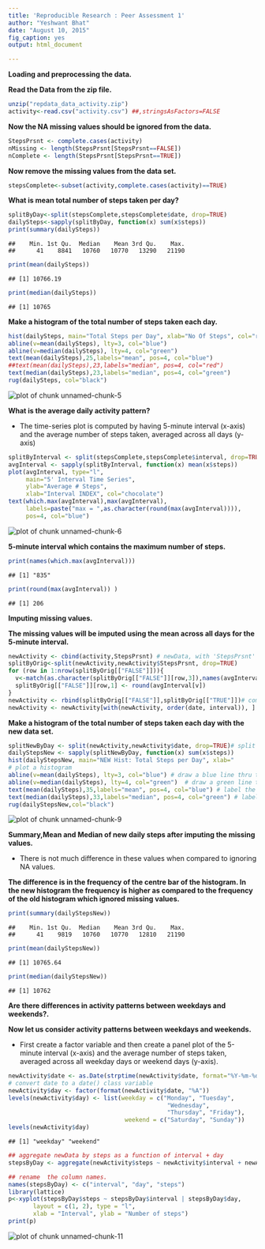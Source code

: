 ```yaml
---
title: 'Reproducible Research : Peer Assessment 1'
author: "Yeshwant Bhat"
date: "August 10, 2015"
fig_caption: yes
output: html_document

---
```

**Loading and preprocessing the data.**


**Read the Data from the zip file.**


```r
unzip("repdata_data_activity.zip")
activity<-read.csv("activity.csv") ##,stringsAsFactors=FALSE
```

**Now the NA missing values should be ignored from the data.**


```r
StepsPrsnt <- complete.cases(activity)
nMissing <- length(StepsPrsnt[StepsPrsnt==FALSE])
nComplete <- length(StepsPrsnt[StepsPrsnt==TRUE])
```

**Now remove the missing values from the data set.**


```r
stepsComplete<-subset(activity,complete.cases(activity)==TRUE)
```

**What is mean total number of steps taken per day?**


```r
splitByDay<-split(stepsComplete,stepsComplete$date, drop=TRUE)
dailySteps<-sapply(splitByDay, function(x) sum(x$steps))
print(summary(dailySteps))
```

```
##    Min. 1st Qu.  Median    Mean 3rd Qu.    Max. 
##      41    8841   10760   10770   13290   21190
```

```r
print(mean(dailySteps))
```

```
## [1] 10766.19
```

```r
print(median(dailySteps))
```

```
## [1] 10765
```

**Make a histogram of the total number of steps taken each day.**


```r
hist(dailySteps, main="Total Steps per Day", xlab="No Of Steps", col="red")
abline(v=mean(dailySteps), lty=3, col="blue") 
abline(v=median(dailySteps), lty=4, col="green")
text(mean(dailySteps),25,labels="mean", pos=4, col="blue")
##text(mean(dailySteps),23,labels="median", pos=4, col="red") 
text(median(dailySteps),23,labels="median", pos=4, col="green") 
rug(dailySteps, col="black") 
```

![plot of chunk unnamed-chunk-5](figure/unnamed-chunk-5-1.png) 

**What is the average daily activity pattern?**

* The time-series plot is computed by having 5-minute interval (x-axis) and the average number of steps taken, averaged across all days (y-axis)


```r
splitByInterval <- split(stepsComplete,stepsComplete$interval, drop=TRUE)
avgInterval <- sapply(splitByInterval, function(x) mean(x$steps))
plot(avgInterval, type="l",  
     main="5' Interval Time Series", 
     ylab="Average # Steps", 
     xlab="Interval INDEX", col="chocolate") 
text(which.max(avgInterval),max(avgInterval),  
     labels=paste("max = ",as.character(round(max(avgInterval)))), 
     pos=4, col="blue") 
```

![plot of chunk unnamed-chunk-6](figure/unnamed-chunk-6-1.png) 

**5-minute interval which contains the maximum number of steps.**


```r
print(names(which.max(avgInterval)))
```

```
## [1] "835"
```

```r
print(round(max(avgInterval)) )
```

```
## [1] 206
```

**Imputing missing values.**



**The missing values will be imputed using the mean across all days for the 5-minute interval.**


```r
newActivity <- cbind(activity,StepsPrsnt) # newData, with 'StepsPrsnt' column  
splitByOrig<-split(newActivity,newActivity$StepsPrsnt, drop=TRUE) 
for (row in 1:nrow(splitByOrig[["FALSE"]])){  
  v<-match(as.character(splitByOrig[["FALSE"]][row,3]),names(avgInterval))
  splitByOrig[["FALSE"]][row,1] <- round(avgInterval[v])
}
newActivity <- rbind(splitByOrig[["FALSE"]],splitByOrig[["TRUE"]])# combine the TRUE & FALSE data frames  
newActivity <- newActivity[with(newActivity, order(date, interval)), ] 
```

**Make a histogram of the total number of steps taken each day with the new data set.**


```r
splitNewByDay <- split(newActivity,newActivity$date, drop=TRUE)# split the newActivity by date  
dailyStepsNew <- sapply(splitNewByDay, function(x) sum(x$steps))  
hist(dailyStepsNew, main="NEW Hist: Total Steps per Day", xlab="         # Steps", col="red") 
# plot a histogram  
abline(v=mean(dailySteps), lty=3, col="blue") # draw a blue line thru the mean  
abline(v=median(dailySteps), lty=4, col="green")  # draw a green line thru the median  
text(mean(dailySteps),35,labels="mean", pos=4, col="blue") # label the mean  
text(median(dailySteps),33,labels="median", pos=4, col="green") # label the median  
rug(dailyStepsNew,col="black")
```

![plot of chunk unnamed-chunk-9](figure/unnamed-chunk-9-1.png) 

**Summary,Mean and Median of new daily steps after imputing the missing values.**

* There is not much difference in these values when compared to ignoring NA values.

**The difference is in the frequency of the centre bar of the histogram. In the new
histogram the frequency is higher as compared to the frequency of the old histogram 
which ignored missing values.**


```r
print(summary(dailyStepsNew))
```

```
##    Min. 1st Qu.  Median    Mean 3rd Qu.    Max. 
##      41    9819   10760   10770   12810   21190
```

```r
print(mean(dailyStepsNew))
```

```
## [1] 10765.64
```

```r
print(median(dailyStepsNew))
```

```
## [1] 10762
```

**Are there differences in activity patterns between weekdays and weekends?.**

**Now let us consider activity patterns between weekdays and weekends.**

* First create a factor variable and then create a panel plot of the 5-minute interval (x-axis) and the average number of steps taken, averaged across all weekday days or weekend days (y-axis).


```r
newActivity$date <- as.Date(strptime(newActivity$date, format="%Y-%m-%d")) 
# convert date to a date() class variable  
newActivity$day <- factor(format(newActivity$date, "%A")) 
levels(newActivity$day) <- list(weekday = c("Monday", "Tuesday",
                                             "Wednesday", 
                                             "Thursday", "Friday"),
                                 weekend = c("Saturday", "Sunday"))
levels(newActivity$day)
```

```
## [1] "weekday" "weekend"
```

```r
## aggregate newData by steps as a function of interval + day  
stepsByDay <- aggregate(newActivity$steps ~ newActivity$interval + newActivity$day, newActivity, mean)

## rename  the column names.
names(stepsByDay) <- c("interval", "day", "steps")
library(lattice)
p<-xyplot(stepsByDay$steps ~ stepsByDay$interval | stepsByDay$day, 
       layout = c(1, 2), type = "l", 
       xlab = "Interval", ylab = "Number of steps")
print(p)
```

![plot of chunk unnamed-chunk-11](figure/unnamed-chunk-11-1.png) 
